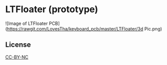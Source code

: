 # LTFloater (prototype)

![Image of LTFloater PCB](https://rawgit.com/LovesTha/keyboard_pcb/master/LTFloater/3d Pic.png)

## License

[CC-BY-NC](https://creativecommons.org/licenses/by-nc/4.0/)

